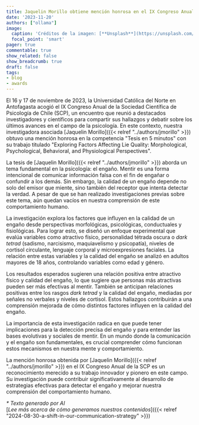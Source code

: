 ```yaml
---
title: Jaquelin Morillo obtiene mención honrosa en el IX Congreso Anual de la Sociedad Científica de Psicología de Chile
date: '2023-11-20'
authors: ["ollama"]
image:
  caption: 'Créditos de la imagen: [**Unsplash**](https://unsplash.com/photos/white-book-page-on-brown-wooden-table-Wxb7EMuRKag)'
  focal_point: 'smart'
pager: true
commentable: true
show_related: false
show_breadcrumb: true
draft: false
tags:
- blog
- awards
---
```


El 16 y 17 de noviembre de 2023, la Universidad Católica del Norte en Antofagasta acogió el IX Congreso Anual de la Sociedad Científica de Psicología de Chile (SCP), un encuentro que reunió a destacados investigadores y científicos para compartir sus hallazgos y debatir sobre los últimos avances en el campo de la psicología. En este contexto, nuestra investigadora asociada [Jaquelin Morillo]({{< relref "../authors/jmorillo" >}}) obtuvo una mención honrosa en la competencia "Tesis en 5 minutos" con su trabajo titulado "Exploring Factors Affecting Lie Quality: Morphological, Psychological, Behavioral, and Physiological Perspectives".

<!--more-->

La tesis de [Jaquelin Morillo]({{< relref "../authors/jmorillo" >}}) aborda un tema fundamental en la psicología: el engaño. Mentir es una forma intencional de comunicar información falsa con el fin de engañar o confundir a los demás. Sin embargo, la calidad de un engaño depende no solo del emisor que miente, sino también del receptor que intenta detectar la verdad. A pesar de que se han realizado investigaciones previas sobre este tema, aún quedan vacíos en nuestra comprensión de este comportamiento humano.

La investigación explora los factores que influyen en la calidad de un engaño desde perspectivas morfológicas, psicológicas, conductuales y fisiológicas. Para lograr esto, se diseñó un enfoque experimental que evalúa variables como atractivo físico, personalidad tétrada oscura o *dark tetrad* (sadismo, narcisismo, maquiavelismo y psicopatía), niveles de cortisol circulante, lenguaje corporal y microexpresiones faciales. La relación entre estas variables y la calidad del engaño se analizó en adultos mayores de 18 años, controlando variables como edad y género.

Los resultados esperados sugieren una relación positiva entre atractivo físico y calidad del engaño, lo que sugiere que personas más atractivas pueden ser más efectivas al mentir. También se anticipan relaciones positivas entre los rasgos *dark tetrad* y la calidad del engaño, mediadas por señales no verbales y niveles de cortisol. Estos hallazgos contribuirán a una comprensión mejorada de cómo distintos factores influyen en la calidad del engaño.

La importancia de esta investigación radica en que puede tener implicaciones para la detección precisa del engaño y para entender las bases evolutivas y sociales de mentir. En un mundo donde la comunicación y el engaño son fundamentales, es crucial comprender cómo funcionan estos mecanismos en nuestra mente y comportamiento.

La mención honrosa obtenida por [Jaquelin Morillo]({{< relref "../authors/jmorillo" >}}) en el IX Congreso Anual de la SCP es un reconocimiento merecido a su trabajo innovador y pionero en este campo. Su investigación puede contribuir significativamente al desarrollo de estrategias efectivas para detectar el engaño y mejorar nuestra comprensión del comportamiento humano. 

_* Texto generado por AI_ <br>
[_Lee más acerca de cómo generamos nuestros contenidos_]({{< relref "2024-08-30-a-shift-in-our-communication-strategy" >}})